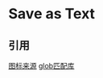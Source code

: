 # Save as Text

## 引用
[图标来源](http://www.iconfont.cn/)
[glob匹配库](https://github.com/isaacs/minimatch)